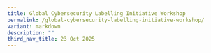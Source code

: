 ```yaml
---
title: Global Cybersecurity Labelling Initiative Workshop
permalink: /global-cybersecurity-labelling-initiative-workshop/
variant: markdown
description: ""
third_nav_title: 23 Oct 2025
---
```

